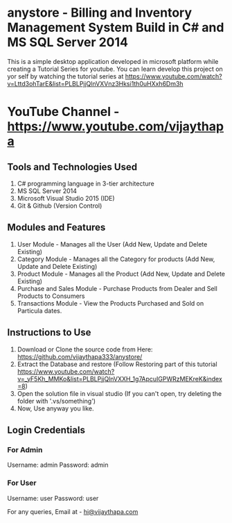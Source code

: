 # anystore - Billing and Inventory Management System Build in C# and MS SQL Server 2014

This is a simple desktop application developed in microsoft platform while creating a Tutorial Series for youtube.
You can learn develop this project on yor self by watching the tutorial series at https://www.youtube.com/watch?v=Lttd3ohTarE&list=PLBLPjjQlnVXVnz3Hksi1th0uHXxh6Dm3h

# YouTube Channel - https://www.youtube.com/vijaythapa

## Tools and Technologies Used
1. C# programming language in 3-tier architecture
2. MS SQL Server 2014 
3. Microsoft Visual Studio 2015 (IDE)
4. Git & Github (Version Control)

## Modules and Features
1. User Module - Manages all the User (Add New, Update and Delete Existing)
3. Category Module - Manages all the Category for products (Add New, Update and Delete Existing)
4. Product Module - Manages all the Product (Add New, Update and Delete Existing)
5. Purchase and Sales Module - Purchase Products from Dealer and Sell Products to Consumers
6. Transactions Module - View the Products Purchased and Sold on Particula dates.

## Instructions to Use
1. Download or Clone the source code from Here: https://github.com/vijaythapa333/anystore/
2. Extract the Database and restore (Follow Restoring part of this tutorial  https://www.youtube.com/watch?v=_yF5Kh_MMKo&list=PLBLPjjQlnVXXH_1g7ApcuIGPWRzMEKreK&index=8)
3. Open the solution file in visual studio (If you can't open, try deleting the folder with '.vs/something')
4. Now, Use anyway you like.

## Login Credentials
### For Admin
Username: admin
Password: admin

### For User
Username: user
Password: user

For any queries, Email at - hi@vijaythapa.com
